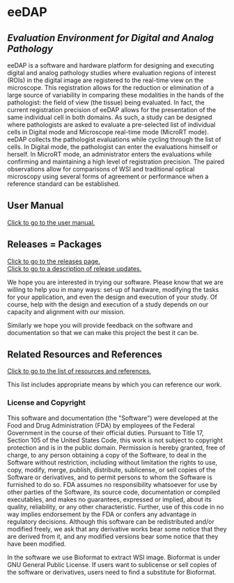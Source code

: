 # eeDAP #
## _Evaluation Environment for Digital and Analog Pathology_ ##

eeDAP is a software and hardware platform for designing and executing digital and analog pathology studies where evaluation regions of interest (ROIs) in the digital image are registered to the real-time view on the microscope. This registration allows for the reduction or elimination of a large source of variability in comparing these modalities in the hands of the pathologist: the field of view (the tissue) being evaluated. In fact, the current registration precision of eeDAP allows for the presentation of the same individual cell in both domains. As such, a study can be designed where pathologists are asked to evaluate a pre-selected list of individual cells in Digital mode and Microscope real-time mode (MicroRT mode). eeDAP collects the pathologist evaluations while cycling through the list of cells. In Digital mode, the pathologist can enter the evaluations himself or herself. In MicroRT mode, an administrator enters the evaluations while confirming and maintaining a high level of registration precision. The paired observations allow for comparisons of WSI and traditional optical microscopy using several forms of agreement or performance when a reference standard can be established.

## User Manual
[Click to go to the user manual.](http://didsr.github.io/eeDAP/)

## Releases = Packages ##
[Click to go to the releases page.](https://github.com/DIDSR/eeDAP/releases) <br>
[Click to go to a description of release updates.](https://github.com/DIDSR/eeDAP/blob/master/UPDATES_eeDAP.md)

We hope you are interested in trying our software. Please know that we are willing to help you in many ways: set-up of hardware, modifying the tasks for your application, and even the design and execution of your study. Of course, help with the design and execution of a study depends on our capacity and alignment with our mission.

Similarly we hope you will provide feedback on the software and documentation so that we can make this project the best it can be.

## Related Resources and References ##
[Click to go to the list of resources and references.](https://github.com/DIDSR/eeDAP/blob/master/000_docs/README.md)

This list includes appropriate means by which you can reference our work.

### License and Copyright ###

This software and documentation (the "Software") were developed at the Food and Drug Administration (FDA) by employees of the Federal Government in the course of their official duties. Pursuant to Title 17, Section 105 of the United States Code, this work is not subject to copyright protection and is in the public domain. Permission is hereby granted, free of charge, to any person obtaining a copy of the Software, to deal in the Software without restriction, including without limitation the rights to use, copy, modify, merge, publish, distribute, sublicense, or sell copies of the Software or derivatives, and to permit persons to whom the Software is furnished to do so. FDA assumes no responsibility whatsoever for use by other parties of the Software, its source code, documentation or compiled executables, and makes no guarantees, expressed or implied, about its quality, reliability, or any other characteristic. Further, use of this code in no way implies endorsement by the FDA or confers any advantage in regulatory decisions. Although this software can be redistributed and/or modified freely, we ask that any derivative works bear some notice that they are derived from it, and any modified versions bear some notice that they have been modified.

In the software we use Bioformat to extract WSI image. Bioformat is under GNU General Public License. If users want to sublicense or sell copies of the software or derivatives, users need to find a substitute for Bioformat.
